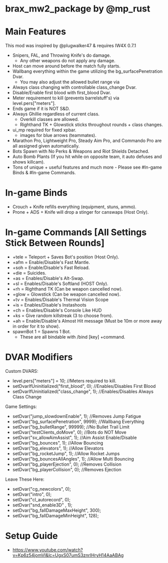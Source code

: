 # brax_mw2_package by @mp_rust

# Main Features
This mod was inspired by @plugwalker47 & requires IW4X 0.7.1
- Snipers, FAL, and Throwing Knife's do damage.
    - Any other weapons do not apply any damage.
- Host can move around before the match fully starts.
- Wallbang everything within the game utilizing the bg_surfacePenetration Dvar.
    - You may also adjust the allowed bullet range via 
- Always class changing with controllable class_change Dvar.
- Disable/Enable first blood with first_blood Dvar.
- Meter requirement to kill (prevents barrelstuff's) via level.pers["meters"].
- Ends game if it is NOT S&D.
- Always Ghillie regardless of current class.
    - Overkill classes are allowed.
    - Righthand TK + Glowstick sticks throughout rounds + class changes.
- ui_mp required for fixed xpbar.
    - images for blue arrows (teammates).
- Marathon Pro, Lightweight Pro, Steady Aim Pro, and Commando Pro are all assigned given automatically.
- Bots Spawn with No Perks & Weapons and Riot Shields Detached.
- Auto Bomb Plants (If you hit while on opposite team, it auto defuses and shows killcam).
- Tons of unique + useful features and much more - Please see #In-game Binds & #In-game Commands.

# In-game Binds
- Crouch + Knife refills everything (equipment, stuns, ammo).
- Prone + ADS + Knife will drop a stinger for canswaps (Host Only).

# In-game Commands [All Settings Stick Between Rounds]
- +tele = Teleport + Saves Bot's position (Host Only).
- +afm = Enable/Disable's Fast Mantle.
- +soh = Enable/Disable's Fast Reload.
- +die = Suicides.
- +as = Enables/Disable's Alt-Swap.
- +sl = Enables/Disable's Softland (HOST Only).
- +rh = Righthand TK (Can be weapon cancelled now).
- +glow = Glowstick (Can be weapon cancelled now).
- +tv = Enables/Disable's Thermal Vision Scope
- +is = Enables/Disable's Instashoots
- +ch = Enables/Disable's Console Like HUD
- +ks = Give random killstreak (3 to choose from).
- +ah = Enable/Disable's Almost Hit message (Must be 10m or more away in order for it to show).
- spawnBot 1 = Spawns 1 Bot.
    - These are all bindable with /bind [key] +command.

# DVAR Modifiers
Custom DVARS:
- level.pers["meters"] = 10; //Meters required to kill.
- setDvarIfUninitialized("first_blood", 0); //Enables/Disables First Blood
- setDvarIfUninitialized("class_change", 1); //Enables/Disables Always Class Change

Game Settings:
- setDvar("jump_slowdownEnable", 1); //Removes Jump Fatigue 
- setDvar("bg_surfacePenetration", 9999); //Wallbang Everything 
- setDvar("bg_bulletRange", 99999); //No Bullet Trail Limit
- setDvar("testClients_doMove", 0); //Bots do NOT Move
- setDvar("sv_allowAimAssist", 1); //Aim Assist Enable/Disable 
- setDvar("bg_bounces", 1); //Allow Bouncing 
- setDvar("bg_elevators", 1); //Allow Elevators 
- setDvar("bg_rocketJump", 1); //Allow Rocket Jumps 
- setDvar("bg_bouncesAllAngles", 1); //Allow Multi Bouncing 
- setDvar("bg_playerEjection", 0); //Removes Collision
- setDvar("bg_playerCollision", 0); //Removes Ejection

Leave These Here:
- setDvar("cg_newcolors", 0); 
- setDvar("intro", 0); 
- setDvar("cl_autorecord", 0); 
- setDvar("snd_enable3D" , 1); 
- setDvar("bg_fallDamageMaxHeight", 300); 
- setDvar("bg_fallDamageMinHeight", 128);

# Setup Guide
- https://www.youtube.com/watch?v=Kp6z54jomVI&lc=UgxS07umS3znrIHryH14AaABAg
